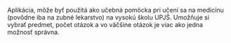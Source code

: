 Aplikácia, môže byť použitá ako učebná pomôcka pri učení sa na medicínu (povôdne iba na zubné lekarstvo) na vysokú školu UPJŠ. 
Umožňuje si vybrať predmet, počet otázok a vo väčšine otázok je viac ako jedna možnosť správna.
